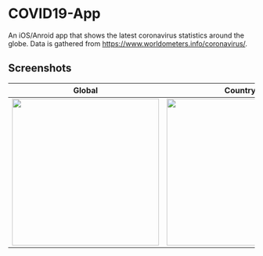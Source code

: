 # COVID19-App
An iOS/Anroid app that shows the latest coronavirus statistics around the globe. Data is gathered from https://www.worldometers.info/coronavirus/.

## Screenshots
| Global             |  Country               |  State |
:-------------------------:|:-------------------------:|:-------------------------:
<img src="https://cdn.discordapp.com/attachments/683420512801914939/697632172428754984/download_1_1242x2688.png" width="300"> | <img src="https://cdn.discordapp.com/attachments/683420512801914939/697632169711108136/download_2_1242x2688.png" width="300"> | <img src="https://cdn.discordapp.com/attachments/683420512801914939/697632172843991090/download_3_1242x2688.png" width="300">


